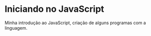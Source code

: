 # Iniciando no JavaScript
Minha introdução ao JavaScript, criação de alguns programas com a linguagem.
